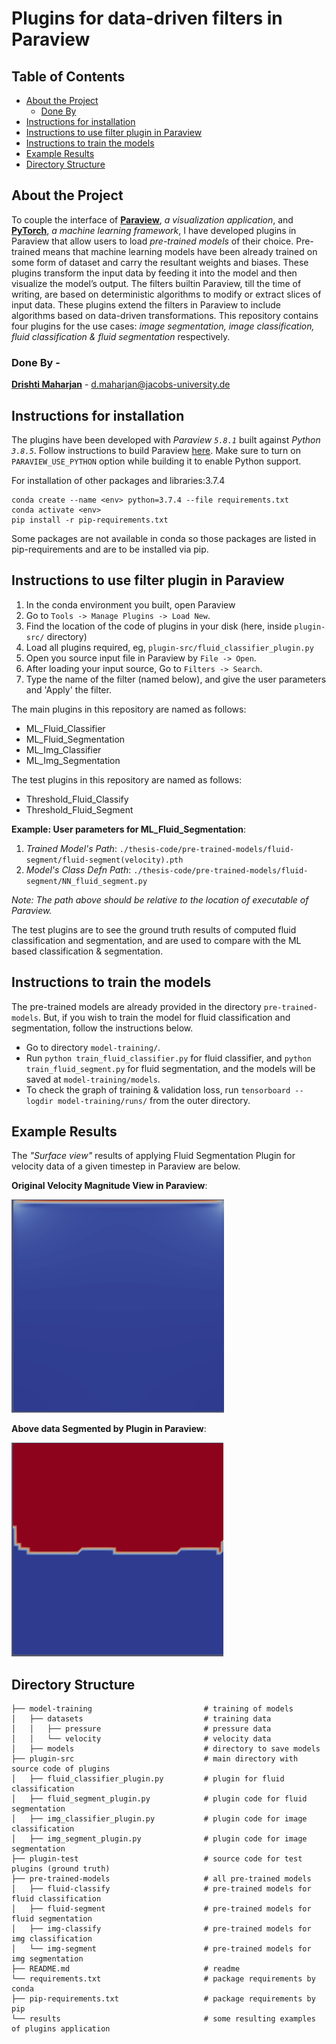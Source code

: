 # Plugins for data-driven filters in Paraview
## Table of Contents

* [About the Project](#about-the-project)
    * [Done By](#done-by)
* [Instructions for installation](#instructions-for-installation)
* [Instructions to use filter plugin in Paraview](#instructions-to-use-filter-plugin-in-paraview)
* [Instructions to train the models](#instructions-to-train-the-models)
* [Example Results](#example-results)
* [Directory Structure](#directory-structure)


## About the Project
To couple the interface of **[Paraview](https://www.paraview.org/)**, *a visualization application*, and **[PyTorch](https://pytorch.org/)**, *a machine learning framework*, I have developed plugins in Paraview that allow users to load *pre-trained models* of their choice.  Pre-trained means that machine learning models have been already trained on some form of dataset and carry the resultant weights and biases. These plugins transform the input data by feeding it into the model and then visualize the model’s output. The filters builtin Paraview,  till the time of writing,  are based on deterministic algorithms to modify or extract slices of input data. These plugins extend the filters in Paraview to include algorithms based on data-driven transformations. This repository contains four plugins for the use cases: *image segmentation, image classification, fluid classification & fluid segmentation* respectively.
### Done By - 
[**Drishti Maharjan**](https://github.com/drishti-m) - d.maharjan@jacobs-university.de 


## Instructions for installation

The plugins have been developed with *Paraview `5.8.1`* built against *Python `3.8.5`*. 
Follow instructions to build Paraview [here](https://gitlab.kitware.com/paraview/paraview/blob/master/Documentation/dev/build.md). Make sure to turn on `PARAVIEW_USE_PYTHON` option while building it to enable
Python support.

For installation of other packages and libraries:3.7.4
```
conda create --name <env> python=3.7.4 --file requirements.txt
conda activate <env>
pip install -r pip-requirements.txt
```
Some packages are not available in conda so those packages are listed in pip-requirements and are to be 
installed via pip.

## Instructions to use filter plugin in Paraview
1. In the conda environment you built, open Paraview
2. Go to `Tools -> Manage Plugins -> Load New`.
3. Find the location of the code of plugins in your disk (here, inside `plugin-src/` directory)
4. Load all plugins required, eg, `plugin-src/fluid_classifier_plugin.py`
5. Open you source input file in Paraview by `File -> Open`.
6. After loading your input source, Go to `Filters -> Search`.
7. Type the name of the filter (named below), and give the user parameters and 'Apply' the filter.

The main plugins in this repository are named as follows:
* ML_Fluid_Classifier
* ML_Fluid_Segmentation
* ML_Img_Classifier
* ML_Img_Segmentation

The test plugins in this repository are named as follows:
* Threshold_Fluid_Classify
* Threshold_Fluid_Segment

**Example: User parameters for ML_Fluid_Segmentation**:

1. *Trained Model's Path*: 
`./thesis-code/pre-trained-models/fluid-segment/fluid-segment(velocity).pth`
2. *Model's Class Defn Path*: `./thesis-code/pre-trained-models/fluid-segment/NN_fluid_segment.py`


*Note: The path above should be relative to the location of executable of Paraview.*

The test plugins are to see the ground truth results of computed fluid classification and segmentation, and are used to compare with the ML based classification & segmentation.

## Instructions to train the models
The pre-trained models are already provided in the directory `pre-trained-models`. But, if you wish to
train the model for fluid classification and segmentation, follow the instructions below.

* Go to directory `model-training/`.
* Run `python train_fluid_classifier.py` for fluid classifier, and
`python train_fluid_segment.py` for fluid segmentation, and the models
will be saved at `model-training/models`.
* To check the graph of training & validation loss, run
`tensorboard --logdir model-training/runs/` from the outer directory.


## Example Results

The *"Surface view"* results of applying Fluid Segmentation Plugin for velocity data of a given timestep in Paraview are below.

**Original Velocity Magnitude View in Paraview**:

![Original](./results/velocity_R10-frame0.png )

**Above data Segmented by Plugin in Paraview**:

![Segmented](./results/seg-velocity_R10_frame0.png)

## Directory Structure
```
├── model-training                         # training of models
│   ├── datasets                           # training data 
│   │   ├── pressure                       # pressure data 
│   │   └── velocity                       # velocity data
│   ├── models                             # directory to save models
├── plugin-src                             # main directory with source code of plugins
│   ├── fluid_classifier_plugin.py         # plugin for fluid classification
│   ├── fluid_segment_plugin.py            # plugin code for fluid segmentation
│   ├── img_classifier_plugin.py           # plugin code for image classification
│   ├── img_segment_plugin.py              # plugin code for image segmentation
├── plugin-test                            # source code for test plugins (ground truth)
├── pre-trained-models                     # all pre-trained models 
│   ├── fluid-classify                     # pre-trained models for fluid classification
│   ├── fluid-segment                      # pre-trained models for fluid segmentation
│   ├── img-classify                       # pre-trained models for img classification
│   └── img-segment                        # pre-trained models for img segmentation
├── README.md                              # readme
└── requirements.txt                       # package requirements by conda
├── pip-requirements.txt                   # package requirements by pip
└── results                                # some resulting examples of plugins application

```
